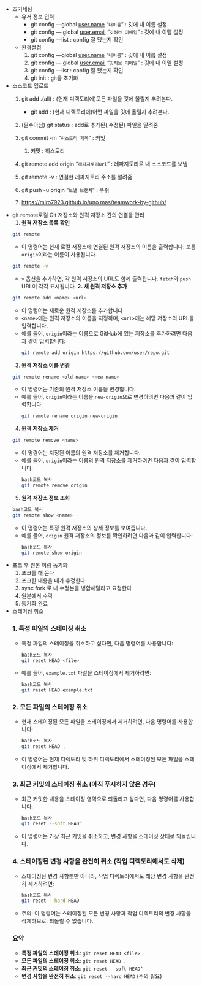 - 초기세팅
  - 유저 정보 입력
    - git config —global [user.name](http://user.name) “`내이름`” : 깃에 내 이름 설정
    - git config — global [user.email](http://user.email) “`깃허브 이메일`” : 깃에 내 이멜 설정
    - git config —list : config 잘 됐는지 확인
  - 환경설정
    1. git config —global [user.name](http://user.name) “`내이름`” : 깃에 내 이름 설정
    2. git config — global [user.email](http://user.email) “`깃허브 이메일`” : 깃에 내 이멜 설정
    3. git config —list : config 잘 됐는지 확인
    4. git init : git을 초기화
- 소스코드 업로드
  1. git add .(all) : (현재 디렉토리에)모든 파일을 깃에 올릴지 추려본다.
     - git add : (현재 디렉토리에)어떤 파일을 깃에 올릴지 추려본다.
  2. (필수아님) git status : add로 추가된(,수정된) 파일을 알려줌
  3. git commit -m “`히스토리 제목`” : 커밋
     1. 커밋 : 히스토리
  4. git remote add origin “`레파지토리url`” : 레파지토리로 내 소스코드를 보냄
  5. git remote -v : 연결한 레파지토리 주소를 알려줌
  6. git push -u origin ”`보낼 브랜치`” : 푸쉬

  7. [https://miro7923.github.io/uno mas/teamwork-by-github/](https://miro7923.github.io/uno%20mas/teamwork-by-github/)
- git remote로컬 Git 저장소와 원격 저장소 간의 연결을 관리
  1. **원격 저장소 목록 확인**
  ```bash
  git remote
  ```
  - 이 명령어는 현재 로컬 저장소에 연결된 원격 저장소의 이름을 출력합니다. 보통 `origin`이라는 이름이 사용됩니다.
  ```bash
  git remote -v
  ```
  - `v` 옵션을 추가하면, 각 원격 저장소의 URL도 함께 출력됩니다. `fetch`와 `push` URL이 각각 표시됩니다.
  **2. 새 원격 저장소 추가**
  ```bash
  git remote add <name> <url>
  ```
  - 이 명령어는 새로운 원격 저장소를 추가합니다
  - `<name>`에는 원격 저장소의 이름을 지정하며, `<url>`에는 해당 저장소의 URL을 입력합니다.
  - 예를 들어, `origin`이라는 이름으로 GitHub에 있는 저장소를 추가하려면 다음과 같이 입력합니다:
    ```bash
    git remote add origin https://github.com/user/repo.git
    ```
  3. **원격 저장소 이름 변경**
  ```bash
  git remote rename <old-name> <new-name>
  ```
  - 이 명령어는 기존의 원격 저장소 이름을 변경합니다.
  - 예를 들어, `origin`이라는 이름을 `new-origin`으로 변경하려면 다음과 같이 입력합니다:
    ```bash
    git remote rename origin new-origin
    ```
  4. **원격 저장소 제거**
  ```bash
  git remote remove <name>
  ```
  - 이 명령어는 지정된 이름의 원격 저장소를 제거합니다.
  - 예를 들어, `origin`이라는 이름의 원격 저장소를 제거하려면 다음과 같이 입력합니다:
    ```bash
    bash코드 복사
    git remote remove origin

    ```
  5. **원격 저장소 정보 조회**
  ```bash
  bash코드 복사
  git remote show <name>

  ```
  - 이 명령어는 특정 원격 저장소의 상세 정보를 보여줍니다.
  - 예를 들어, `origin` 원격 저장소의 정보를 확인하려면 다음과 같이 입력합니다:
    ```bash
    bash코드 복사
    git remote show origin

    ```
- 포크 후 원본 이랑 동기화
  1. 포크를 해 온다
  2. 포크한 내용을 내가 수정한다.
  3. sync fork 로 내 수정본을 병합해달라고 요청한다
  4. 원본에서 수락
  5. 동기화 완료
- 스테이징 취소
  ### 1. **특정 파일의 스테이징 취소**
  - 특정 파일의 스테이징을 취소하고 싶다면, 다음 명령어를 사용합니다:
    ```bash
    bash코드 복사
    git reset HEAD <file>

    ```
  - 예를 들어, `example.txt` 파일을 스테이징에서 제거하려면:
    ```bash
    bash코드 복사
    git reset HEAD example.txt

    ```
  ### 2. **모든 파일의 스테이징 취소**
  - 현재 스테이징된 모든 파일을 스테이징에서 제거하려면, 다음 명령어를 사용합니다:
    ```bash
    bash코드 복사
    git reset HEAD .

    ```
  - 이 명령어는 현재 디렉토리 및 하위 디렉토리에서 스테이징된 모든 파일을 스테이징에서 제거합니다.
  ### 3. **최근 커밋의 스테이징 취소** (아직 푸시하지 않은 경우)
  - 최근 커밋한 내용을 스테이징 영역으로 되돌리고 싶다면, 다음 명령어를 사용합니다:
    ```bash
    bash코드 복사
    git reset --soft HEAD^

    ```
  - 이 명령어는 가장 최근 커밋을 취소하고, 변경 사항을 스테이징 상태로 되돌립니다.
  ### 4. **스테이징된 변경 사항을 완전히 취소 (작업 디렉토리에서도 삭제)**
  - 스테이징된 변경 사항뿐만 아니라, 작업 디렉토리에서도 해당 변경 사항을 완전히 제거하려면:
    ```bash
    bash코드 복사
    git reset --hard HEAD

    ```
  - 주의: 이 명령어는 스테이징된 모든 변경 사항과 작업 디렉토리의 변경 사항을 삭제하므로, 되돌릴 수 없습니다.
  ### 요약
  - **특정 파일의 스테이징 취소**: `git reset HEAD <file>`
  - **모든 파일의 스테이징 취소**: `git reset HEAD .`
  - **최근 커밋의 스테이징 취소**: `git reset --soft HEAD^`
  - **변경 사항을 완전히 취소**: `git reset --hard HEAD` (주의 필요)
